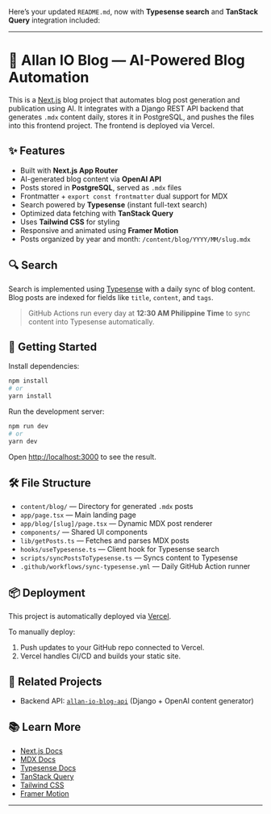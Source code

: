 Here’s your updated `README.md`, now with **Typesense search** and **TanStack Query** integration included:

---

# 🧠 Allan IO Blog — AI-Powered Blog Automation

This is a [Next.js](https://nextjs.org) blog project that automates blog post generation and publication using AI. It integrates with a Django REST API backend that generates `.mdx` content daily, stores it in PostgreSQL, and pushes the files into this frontend project. The frontend is deployed via Vercel.

## ✨ Features

- Built with **Next.js App Router**
- AI-generated blog content via **OpenAI API**
- Posts stored in **PostgreSQL**, served as `.mdx` files
- Frontmatter + `export const frontmatter` dual support for MDX
- Search powered by **Typesense** (instant full-text search)
- Optimized data fetching with **TanStack Query**
- Uses **Tailwind CSS** for styling
- Responsive and animated using **Framer Motion**
- Posts organized by year and month: `/content/blog/YYYY/MM/slug.mdx`

## 🔍 Search

Search is implemented using [Typesense](https://typesense.org) with a daily sync of blog content. Blog posts are indexed for fields like `title`, `content`, and `tags`.

> GitHub Actions run every day at **12:30 AM Philippine Time** to sync content into Typesense automatically.

## 🚀 Getting Started

Install dependencies:

```bash
npm install
# or
yarn install
```

Run the development server:

```bash
npm run dev
# or
yarn dev
```

Open [http://localhost:3000](http://localhost:3000) to see the result.

## 🛠 File Structure

- `content/blog/` — Directory for generated `.mdx` posts
- `app/page.tsx` — Main landing page
- `app/blog/[slug]/page.tsx` — Dynamic MDX post renderer
- `components/` — Shared UI components
- `lib/getPosts.ts` — Fetches and parses MDX posts
- `hooks/useTypesense.ts` — Client hook for Typesense search
- `scripts/syncPostsToTypesense.ts` — Syncs content to Typesense
- `.github/workflows/sync-typesense.yml` — Daily GitHub Action runner

## 📦 Deployment

This project is automatically deployed via [Vercel](https://vercel.com).

To manually deploy:

1. Push updates to your GitHub repo connected to Vercel.
2. Vercel handles CI/CD and builds your static site.

## 🔗 Related Projects

- Backend API: [`allan-io-blog-api`](https://github.com/your-username/allan-io-blog-api) (Django + OpenAI content generator)

## 📚 Learn More

- [Next.js Docs](https://nextjs.org/docs)
- [MDX Docs](https://mdxjs.com)
- [Typesense Docs](https://typesense.org/docs/)
- [TanStack Query](https://tanstack.com/query/latest)
- [Tailwind CSS](https://tailwindcss.com)
- [Framer Motion](https://www.framer.com/motion/)

---
